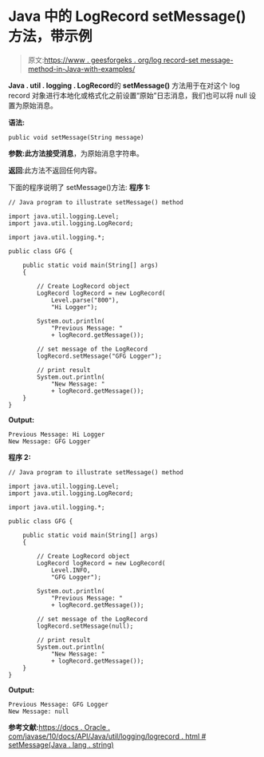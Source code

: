 # Java 中的 LogRecord setMessage()方法，带示例

> 原文:[https://www . geesforgeks . org/log record-set message-method-in-Java-with-examples/](https://www.geeksforgeeks.org/logrecord-setmessage-method-in-java-with-examples/)

**Java . util . logging . LogRecord**的 **setMessage()** 方法用于在对这个 log record 对象进行本地化或格式化之前设置“原始”日志消息，我们也可以将 null 设置为原始消息。

**语法:**

```
public void setMessage(String message)

```

**参数:**此方法接受**消息**，为原始消息字符串。

**返回**:此方法不返回任何内容。

下面的程序说明了 setMessage()方法:
**程序 1:**

```
// Java program to illustrate setMessage() method

import java.util.logging.Level;
import java.util.logging.LogRecord;

import java.util.logging.*;

public class GFG {

    public static void main(String[] args)
    {

        // Create LogRecord object
        LogRecord logRecord = new LogRecord(
            Level.parse("800"),
            "Hi Logger");

        System.out.println(
            "Previous Message: "
            + logRecord.getMessage());

        // set message of the LogRecord
        logRecord.setMessage("GFG Logger");

        // print result
        System.out.println(
            "New Message: "
            + logRecord.getMessage());
    }
}
```

**Output:**

```
Previous Message: Hi Logger
New Message: GFG Logger

```

**程序 2:**

```
// Java program to illustrate setMessage() method

import java.util.logging.Level;
import java.util.logging.LogRecord;

import java.util.logging.*;

public class GFG {

    public static void main(String[] args)
    {

        // Create LogRecord object
        LogRecord logRecord = new LogRecord(
            Level.INFO,
            "GFG Logger");

        System.out.println(
            "Previous Message: "
            + logRecord.getMessage());

        // set message of the LogRecord
        logRecord.setMessage(null);

        // print result
        System.out.println(
            "New Message: "
            + logRecord.getMessage());
    }
}
```

**Output:**

```
Previous Message: GFG Logger
New Message: null

```

**参考文献:**[https://docs . Oracle . com/javase/10/docs/API/Java/util/logging/logrecord . html # setMessage(Java . lang . string)](https://docs.oracle.com/javase/10/docs/api/java/util/logging/LogRecord.html#setMessage(java.lang.String))